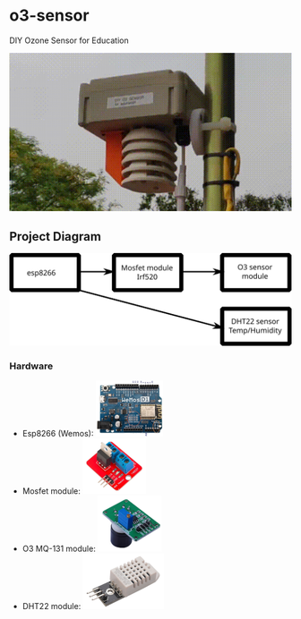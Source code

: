 # o3-sensor
DIY Ozone Sensor for Education

![O3 Sensor Prototype](https://github.com/damico/o3-sensor/raw/main/o3.gif "O3 Sensor Prototype")

## Project Diagram

![Project Diagram](https://raw.githubusercontent.com/damico/o3-sensor/main/project-diagram.svg)

### Hardware

- Esp8266 (Wemos): ![Wemos](https://github.com/damico/o3-sensor/raw/main/wemos-low-res.png)
- Mosfet module: ![Mosfet](https://github.com/damico/o3-sensor/raw/main/mosfet-module.png)
- O3 MQ-131 module: ![mq-131](https://github.com/damico/o3-sensor/raw/main/o3-module-img-1.png)
- DHT22 module: ![dht22](https://github.com/damico/o3-sensor/raw/main/dht22-module.png)
